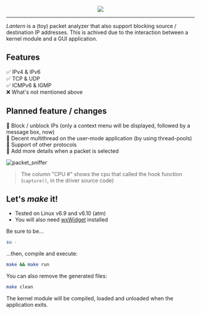 <p align="center"><img src="https://github.com/user-attachments/assets/ddf2a8fe-4e77-468f-b514-c18a27736141"></p>

___

*Lantern* is a (toy) packet analyzer that also support blocking source / destination IP addresses.
This is achived due to the interaction between a kernel module and a GUI application.

## Features
✅ IPv4 & IPv6 <br>
✅ TCP & UDP <br>
✅  ICMPv6 & IGMP <br>
❌ What's not mentioned above <br>

## Planned feature / changes
🎯 Block / unblock IPs (only a context menu will be displayed, followed by a message box, now) <br>
🎯 Decent multithread on the user-mode application (by using thread-pools) <br>
🎯 Support of other protocols <br>
🎯 Add more details when a packet is selected <br>

![packet_sniffer](https://github.com/user-attachments/assets/fa0c6bae-a591-4f17-821b-b4e540faf3f7)

> The column "CPU #" shows the cpu that called the hook function (`capture()`, in the driver source code)

## Let's *make* it!
- Tested on Linux v6.9 and v6.10 (atm)
- You will also need [wxWidget](https://www.wxwidgets.org/downloads/) installed

Be sure to be...
```bash
su -
```
...then, compile and execute:

```bash
make && make run
```
You can also remove the generated files:
```bash
make clean
```

The kernel module will be compiled, loaded and unloaded when the application exits.
